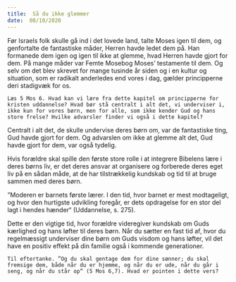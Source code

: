 ```yaml
---
title:  Så du ikke glemmer
date:  08/10/2020
---
```


Før Israels folk skulle gå ind i det lovede land, talte Moses igen til dem, og genfortalte de fantastiske måder, Herren havde ledet dem på. Han formanede dem igen og igen til ikke at glemme, hvad Herren havde gjort for dem. På mange måder var Femte Mosebog Moses’ testamente til dem. Og selv om det blev skrevet for mange tusinde år siden og i en kultur og situation, som er radikalt anderledes end vores i dag, gælder principperne deri stadigvæk for os.

`Læs 5 Mos 6. Hvad kan vi lære fra dette kapitel om principperne for kristen uddannelse? Hvad bør stå centralt i alt det, vi underviser i, ikke kun for vores børn, men for alle, som ikke kender Gud og hans store frelse? Hvilke advarsler finder vi også i dette kapitel?`

Centralt i alt det, de skulle undervise deres børn om, var de fantastiske ting, Gud havde gjort for dem. Og advarslen om ikke at glemme alt det, Gud havde gjort for dem, var også tydelig.

Hvis forældre skal spille den første store rolle i at integrere Bibelens lære i deres børns liv, er det deres ansvar at organisere og forberede deres eget liv på en sådan måde, at de har tilstrækkelig kundskab og tid til at bruge sammen med deres børn.

”Moderen er barnets første lærer. I den tid, hvor barnet er mest modtageligt, og hvor den hurtigste udvikling foregår, er dets opdragelse for en stor del lagt i hendes hænder“ (Uddannelse, s. 275).

Dette er den vigtige tid, hvor forældre videregiver kundskab om Guds kærlighed og hans løfter til deres børn. Når du sætter en fast tid af, hvor du regelmæssigt underviser dine børn om Guds visdom og hans løfter, vil det have en positiv effekt på din familie også i kommende generationer.

`Til eftertanke. ”Og du skal gentage dem for dine sønner; du skal fremsige dem, både når du er hjemme, og når du er ude, når du går i seng, og når du står op“ (5 Mos 6,7). Hvad er pointen i dette vers?`